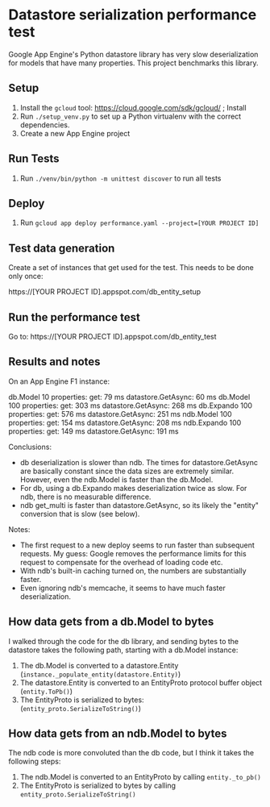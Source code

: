 # Datastore serialization performance test

Google App Engine's Python datastore library has very slow deserialization for models that have many properties. This project benchmarks this library.


## Setup

1. Install the `gcloud` tool: https://cloud.google.com/sdk/gcloud/ ; Install 
2. Run `./setup_venv.py` to set up a Python virtualenv with the correct dependencies.
3. Create a new App Engine project


## Run Tests

1. Run `./venv/bin/python -m unittest discover` to run all tests


## Deploy

1. Run `gcloud app deploy performance.yaml --project=[YOUR PROJECT ID]`


## Test data generation

Create a set of instances that get used for the test. This needs to be done only once:

https://[YOUR PROJECT ID].appspot.com/db_entity_setup


## Run the performance test

Go to: https://[YOUR PROJECT ID].appspot.com/db_entity_test


## Results and notes

On an App Engine F1 instance:

   db.Model  10 properties: get: 79 ms  datastore.GetAsync: 60 ms
   db.Model 100 properties: get: 303 ms  datastore.GetAsync: 268 ms
 db.Expando 100 properties: get: 576 ms  datastore.GetAsync: 251 ms
  ndb.Model 100 properties: get: 154 ms  datastore.GetAsync: 208 ms
ndb.Expando 100 properties: get: 149 ms  datastore.GetAsync: 191 ms

Conclusions:
* db deserialization is slower than ndb. The times for datastore.GetAsync are basically constant since the data sizes are extremely similar. However, even the ndb.Model is faster than the db.Model.
* For db, using a db.Expando makes deserialization twice as slow. For ndb, there is no measurable difference.
* ndb get_multi is faster than datastore.GetAsync, so its likely the "entity" conversion that is slow (see below).

Notes:
* The first request to a new deploy seems to run faster than subsequent requests. My guess: Google removes the performance limits for this request to compensate for the overhead of loading code etc.
* With ndb's built-in caching turned on, the numbers are substantially faster.
* Even ignoring ndb's memcache, it seems to have much faster deserialization.


## How data gets from a db.Model to bytes

I walked through the code for the db library, and sending bytes to the datastore takes the following path, starting with a db.Model instance:

1. The db.Model is converted to a datastore.Entity (`instance._populate_entity(datastore.Entity)`)
2. The datastore.Entity is converted to an EntityProto protocol buffer object (`entity.ToPb()`)
3. The EntityProto is serialized to bytes: (`entity_proto.SerializeToString()`)


## How data gets from an ndb.Model to bytes

The ndb code is more convoluted than the db code, but I think it takes the following steps:

1. The ndb.Model is converted to an EntityProto by calling `entity._to_pb()`
2. The EntityProto is serialized to bytes by calling `entity_proto.SerializeToString()`
